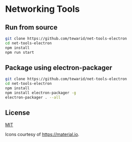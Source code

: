 # Networking Tools

## Run from source

```bash
git clone https://github.com/tewarid/net-tools-electron
cd net-tools-electron
npm install
npm run start
```

## Package using electron-packager

```bash
git clone https://github.com/tewarid/net-tools-electron
cd net-tools-electron
npm install
npm install electron-packager -g
electron-packager . --all
```

## License

[MIT](LICENSE.md)

Icons courtesy of https://material.io.
